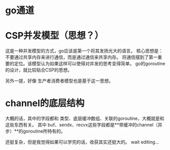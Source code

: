 # go通道
# CSP并发模型（思想？）
这是一种并发模型的方式，go应该是第一个将其发扬光大的语言。
核心思想是：不要通过共享内存来进行通信，而是通过通信来共享内存。
将通信摆到了第一重要的定位。该模型认为如果这样可以使得对并发的思考变得简单。
go的goroutine的设计，就比较贴合CSP的思想。

另外一提，好像 生产者消费者模型也是基于这一思想。

# channel的底层结构
大概的话，其中的字段都和 类型、底层缓冲数组、关联的goroutine，大概就是和这些东西有关。
其中 buf、sendx、recvx这些字段都是**带缓冲的channel（异步）**的goroutine所特有的。

还挺复杂，但是我觉得如果可以学完的话，收获其实还挺大的。
wait editing...

